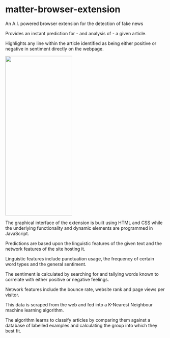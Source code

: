 # matter-browser-extension
An A.I. powered browser extension for the detection of fake news

Provides an instant prediction for - and analysis of - a given article.

Highlights any line within the article identified as being either positive or negative in sentiment directly on the webpage.

<img src="https://user-images.githubusercontent.com/56996684/194751903-720f780a-cc48-4239-994c-cd6f039aed75.png" width="210" height="500" />

The graphical interface of the extension is built using HTML and CSS while the underlying functionality and dynamic elements are programmed in JavaScript. 

Predictions are based upon the linguistic features of the given text and the network features of the site hosting it.

Linguistic features include punctuation usage, the frequency of certain word types and the general sentiment.

The sentiment is calculated by searching for and tallying words known to correlate with either positive or negative feelings. 

Network features include the bounce rate, website rank and page views per visitor.

This data is scraped from the web and fed into a K-Nearest Neighbour machine learning algorithm.

The algorithm learns to classify articles by comparing them against a database of labelled examples and calculating the group into which they best fit. 
